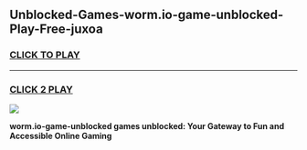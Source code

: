 
## Unblocked-Games-worm.io-game-unblocked-Play-Free-juxoa
<h3>
<a href="https://premium76.site?title=worm.io-game-unblocked&ref=18A">CLICK TO PLAY</a></h3>
<hr>

<h3>
<a href="https://premium76.site?title=worm.io-game-unblocked&ref=18A">CLICK 2 PLAY</a>
  
</h3>

<a href="https://premium76.site?title=worm.io-game-unblocked&ref=18A"><img src="https://clearcache.store/games.png"></a>


**worm.io-game-unblocked games unblocked: Your Gateway to Fun and Accessible Online Gaming**

